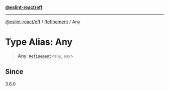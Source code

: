 [**@eslint-react/eff**](../../../README.md)

***

[@eslint-react/eff](../../../README.md) / [Refinement](../README.md) / Any

# Type Alias: Any

> **Any**: [`Refinement`](../../../interfaces/Refinement.md)\<`any`, `any`\>

## Since

3.6.0
